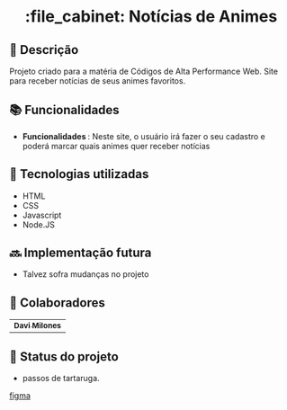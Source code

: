 
<h1 align="center">:file_cabinet: Notícias de Animes</h1>

## :memo: Descrição
Projeto criado para a matéria de Códigos de Alta Performance Web. Site para receber notícias de seus animes favoritos.

## :books: Funcionalidades
* <b>Funcionalidades </b>: Neste site, o usuário irá fazer o seu cadastro e poderá marcar quais animes quer receber notícias 

## :wrench: Tecnologias utilizadas
* HTML
* CSS
* Javascript
* Node.JS

## :soon: Implementação futura
* Talvez sofra mudanças no projeto

## :handshake: Colaboradores
<table>
  <tr>
    <td align="center">
      <a href="https://github.com/Davi2k2">
        <sub>
          <b>Davi Milones</b>
        </sub>
      </a>
    </td>
  </tr>
</table>

## :dart: Status do projeto
* passos de tartaruga.

<a href="https://www.figma.com/file/6sX2aLGxJNYA3EfzdG5yNW/Untitled?t=gaUw0VoX46hEqm08-6">figma</a>
